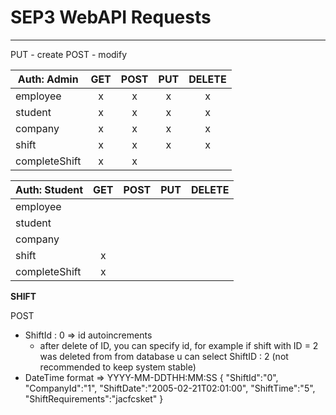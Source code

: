 # SEP3 WebAPI Requests

---
PUT - create
POST - modify


|Auth: Admin   |GET|POST|PUT|DELETE|
|--------------|:-:|:--:|:-:|:----:|
|employee      | x | x  | x |  x   |
|student       | x | x  | x |  x   |
|company       | x | x  | x |  x   |
|shift         | x | x  | x |  x   |
|completeShift | x | x  |   |      |

|Auth: Student |GET|POST|PUT|DELETE|
|--------------|:-:|:--:|:-:|:----:|
|employee      |   |    |   |      |
|student       |   |    |   |      |
|company       |   |    |   |      |
|shift         | x |    |   |      |
|completeShift | x |    |   |      |

**SHIFT**

POST
   - ShiftId : 0 => id autoincrements
     - after delete of ID, you can specify id, for example if shift with ID = 2 was deleted from
      from database u can select ShiftID : 2 (not recommended to keep system stable)
   - DateTime format => YYYY-MM-DDTHH:MM:SS 
{
	"ShiftId":"0", 
	"CompanyId":"1",
	"ShiftDate":"2005-02-21T02:01:00",
	"ShiftTime":"5",
	"ShiftRequirements":"jacfcsket"
}